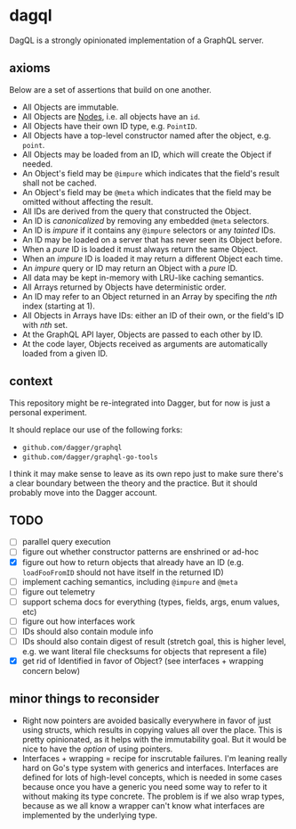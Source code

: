 # dagql

DagQL is a strongly opinionated implementation of a GraphQL server.

## axioms

Below are a set of assertions that build on one another.

* All Objects are immutable.
* All Objects are [Nodes][Node], i.e. all objects have an `id`.
* All Objects have their own ID type, e.g. `PointID`.
* All Objects have a top-level constructor named after the object, e.g. `point`.
* All Objects may be loaded from an ID, which will create the Object if needed.
* An Object's field may be `@impure` which indicates that the field's result shall not be cached.
* An Object's field may be `@meta` which indicates that the field may be omitted without affecting the result.
* All IDs are derived from the query that constructed the Object.
* An ID is *canonicalized* by removing any embedded `@meta` selectors.
* An ID is *impure* if it contains any `@impure` selectors or any *tainted* IDs.
* An ID may be loaded on a server that has never seen its Object before.
* When a *pure* ID is loaded it must always return the same Object.
* When an *impure* ID is loaded it may return a different Object each time.
* An *impure* query or ID may return an Object with a *pure* ID.
* All data may be kept in-memory with LRU-like caching semantics.
* All Arrays returned by Objects have deterministic order.
* An ID may refer to an Object returned in an Array by specifing the *nth* index (starting at 1).
* All Objects in Arrays have IDs: either an ID of their own, or the field's ID with *nth* set.
* At the GraphQL API layer, Objects are passed to each other by ID.
* At the code layer, Objects received as arguments are automatically loaded from a given ID.

[Node]: https://graphql.org/learn/global-object-identification/

## context

This repository might be re-integrated into Dagger, but for now is just a
personal experiment.

It should replace our use of the following forks:

* `github.com/dagger/graphql`
* `github.com/dagger/graphql-go-tools`

I think it may make sense to leave as its own repo just to make sure there's a
clear boundary between the theory and the practice. But it should probably move
into the Dagger account.

## TODO

* [ ] parallel query execution
* [ ] figure out whether constructor patterns are enshrined or ad-hoc
* [x] figure out how to return objects that already have an ID (e.g. `loadFooFromID` should not have itself in the returned ID)
* [ ] implement caching semantics, including `@impure` and `@meta`
* [ ] figure out telemetry
* [ ] support schema docs for everything (types, fields, args, enum values, etc)
* [ ] figure out how interfaces work
* [ ] IDs should also contain module info
* [ ] IDs should also contain digest of result (stretch goal, this is higher
  level, e.g. we want literal file checksums for objects that represent a file)
* [x] get rid of Identified in favor of Object? (see interfaces + wrapping concern below)

## minor things to reconsider

* Right now pointers are avoided basically everywhere in favor of just using
  structs, which results in copying values all over the place. This is pretty
  opinionated, as it helps with the immutability goal. But it would be nice to
  have the _option_ of using pointers.
* Interfaces + wrapping = recipe for inscrutable failures. I'm leaning really
  hard on Go's type system with generics and interfaces. Interfaces are defined
  for lots of high-level concepts, which is needed in some cases because once
  you have a generic you need some way to refer to it without making its type
  concrete. The problem is if we also wrap types, because as we all know a
  wrapper can't know what interfaces are implemented by the underlying type.
